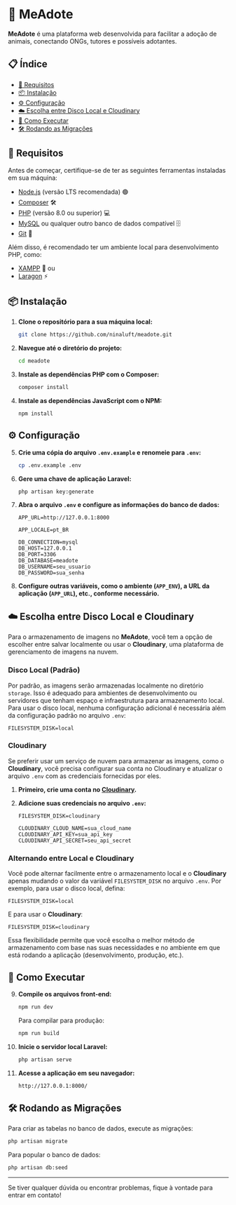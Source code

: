 
# 🐾 MeAdote

**MeAdote** é uma plataforma web desenvolvida para facilitar a adoção de animais, conectando ONGs, tutores e possíveis adotantes.

## 📋 Índice

- [🔧 Requisitos](#requisitos)
- [📦 Instalação](#instalação)
- [⚙️ Configuração](#configuração)
- [☁️ Escolha entre Disco Local e Cloudinary](#escolha-entre-disco-local-e-cloudinary)
- [🚀 Como Executar](#como-executar)
- [🛠️ Rodando as Migrações](#rodando-as-migrações)

## 🔧 Requisitos

Antes de começar, certifique-se de ter as seguintes ferramentas instaladas em sua máquina:

- [Node.js](https://nodejs.org/) (versão LTS recomendada) 🟢
- [Composer](https://getcomposer.org/) 🛠️
- [PHP](https://www.php.net/downloads.php) (versão 8.0 ou superior) 💻
- [MySQL](https://www.mysql.com/downloads/) ou qualquer outro banco de dados compatível 🗄️
- [Git](https://git-scm.com/) 🧰

Além disso, é recomendado ter um ambiente local para desenvolvimento PHP, como:

- [XAMPP](https://www.apachefriends.org/index.html) 🐘 ou
- [Laragon](https://laragon.org/) ⚡

## 📦 Instalação

1. **Clone o repositório para a sua máquina local:**

   ```bash
   git clone https://github.com/ninaluft/meadote.git
   ```

2. **Navegue até o diretório do projeto:**

   ```bash
   cd meadote
   ```

3. **Instale as dependências PHP com o Composer:**

   ```bash
   composer install
   ```

4. **Instale as dependências JavaScript com o NPM:**

   ```bash
   npm install
   ```

## ⚙️ Configuração

5. **Crie uma cópia do arquivo `.env.example` e renomeie para `.env`:**

   ```bash
   cp .env.example .env
   ```

6. **Gere uma chave de aplicação Laravel:**

   ```bash
   php artisan key:generate
   ```

7. **Abra o arquivo `.env` e configure as informações do banco de dados:**

   ```env
   APP_URL=http://127.0.0.1:8000

   APP_LOCALE=pt_BR
   
   DB_CONNECTION=mysql
   DB_HOST=127.0.0.1
   DB_PORT=3306
   DB_DATABASE=meadote
   DB_USERNAME=seu_usuario
   DB_PASSWORD=sua_senha
   ```

8. **Configure outras variáveis, como o ambiente (`APP_ENV`), a URL da aplicação (`APP_URL`), etc., conforme necessário.**

## ☁️ Escolha entre Disco Local e Cloudinary

Para o armazenamento de imagens no **MeAdote**, você tem a opção de escolher entre salvar localmente ou usar o **Cloudinary**, uma plataforma de gerenciamento de imagens na nuvem. 

### Disco Local (Padrão)

Por padrão, as imagens serão armazenadas localmente no diretório `storage`. Isso é adequado para ambientes de desenvolvimento ou servidores que tenham espaço e infraestrutura para armazenamento local. Para usar o disco local, nenhuma configuração adicional é necessária além da configuração padrão no arquivo `.env`:

```env
FILESYSTEM_DISK=local
```

### Cloudinary

Se preferir usar um serviço de nuvem para armazenar as imagens, como o **Cloudinary**, você precisa configurar sua conta no Cloudinary e atualizar o arquivo `.env` com as credenciais fornecidas por eles.

1. **Primeiro, crie uma conta no [Cloudinary](https://cloudinary.com/).**
2. **Adicione suas credenciais no arquivo `.env`:**

   ```env
   FILESYSTEM_DISK=cloudinary

   CLOUDINARY_CLOUD_NAME=sua_cloud_name
   CLOUDINARY_API_KEY=sua_api_key
   CLOUDINARY_API_SECRET=seu_api_secret
   ```

### Alternando entre Local e Cloudinary

Você pode alternar facilmente entre o armazenamento local e o **Cloudinary** apenas mudando o valor da variável `FILESYSTEM_DISK` no arquivo `.env`. Por exemplo, para usar o disco local, defina:

```env
FILESYSTEM_DISK=local
```

E para usar o **Cloudinary**:

```env
FILESYSTEM_DISK=cloudinary
```

Essa flexibilidade permite que você escolha o melhor método de armazenamento com base nas suas necessidades e no ambiente em que está rodando a aplicação (desenvolvimento, produção, etc.).

## 🚀 Como Executar

9. **Compile os arquivos front-end:**

   ```bash
   npm run dev
   ```

   Para compilar para produção:

   ```bash
   npm run build
   ```

10. **Inicie o servidor local Laravel:**

    ```bash
    php artisan serve
    ```

11. **Acesse a aplicação em seu navegador:**

    ```
    http://127.0.0.1:8000/
    ```

## 🛠️ Rodando as Migrações

Para criar as tabelas no banco de dados, execute as migrações:

```bash
php artisan migrate
```

Para popular o banco de dados:

```bash
php artisan db:seed 
```

---

Se tiver qualquer dúvida ou encontrar problemas, fique à vontade para entrar em contato!
